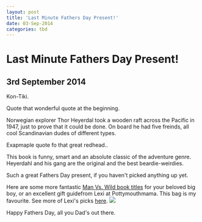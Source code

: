 ```yaml
---
layout: post
title: 'Last Minute Fathers Day Present!'
date: 03-Sep-2014
categories: tbd
---
```


# Last Minute Fathers Day Present!

## 3rd September 2014

Kon-Tiki.

Quote that wonderful quote at the beginning.

Norwegian explorer Thor Heyerdal took a wooden raft across the Pacific in 1947,   just to prove that it could be done. On board he had five freinds,   all cool Scandinavian dudes of different types.

 

Exapmaple quote fo that great redhead..

This book is funny, smart and an absolute classic of the adventure genre. Heyerdahl and his gang are the original and the best beardie-weirdies.

<p <img class="photo-horiz" src="http://theoceanvoyager.com/wp-content/uploads/2013/04/Thor+Heyerdahl+i+Kon-Tiki+1950.jpg" /></p>

Such a great Fathers Day present, if you haven't picked anything up yet.

Here are some more fantastic <a href="http://mogantosh.com/bookshelf-man-versus-wild/">Man Vs. Wild book titles</a> for your beloved big boy, or an excellent gift guidefrom Lexi at Pottymouthmama. This bag is my favourite. See more of Lexi's picks <a href="http://pottymouthmama.blogspot.com.au/2014/09/fathers-day-gift-ideas.html">here</a>. <img class="photo-horiz" src="http://cdn2.notonthehighstreet.com/system/product_images/images/001/693/478/original_exceptionally-handsome-wash-bag.jpg?1402939001" />

Happy Fathers Day, all you Dad's out there.
